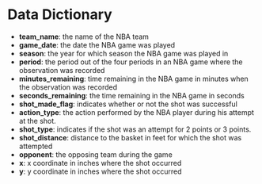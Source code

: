 Data Dictionary
================

- **team_name**: the name of the NBA team
- **game_date**: the date the NBA game was played
- **season**: the year for which season the NBA game was played in
- **period**: the period out of the four periods in an NBA game where the observation was recorded
- **minutes_remaining**: time remaining in the NBA game in minutes when the observation was recorded
- **seconds_remaining**: the time remaining in the NBA game in seconds
- **shot_made_flag**: indicates whether or not the shot was successful
- **action_type**: the action performed by the NBA player during his attempt at the shot.
- **shot_type**: indicates if the shot was an attempt for 2 points or 3 points.
- **shot_distance**: distance to the basket in feet for which the shot was attempted
- **opponent**: the opposing team during the game
- **x**: x coordinate in inches where the shot occurred
- **y**: y coordinate in inches where the shot occurred



